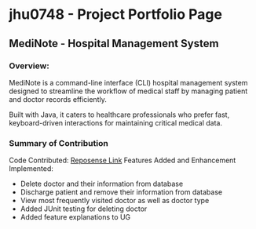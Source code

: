 # jhu0748 - Project Portfolio Page

## MediNote - Hospital Management System

### Overview:
MediNote is a command-line interface (CLI) hospital management system
designed to streamline the workflow of medical staff by managing patient 
and doctor records efficiently. 

Built with Java, it caters to healthcare professionals who prefer fast, 
keyboard-driven interactions for maintaining critical medical data.

### Summary of Contribution
Code Contributed: [Reposense Link](https://nus-cs2113-ay2425s2.github.io/tp-dashboard/?search=jhu0748&breakdown=true)
Features Added and Enhancement Implemented:
- Delete doctor and their information from database
- Discharge patient and remove their information from database
- View most frequently visited doctor as well as doctor type
- Added JUnit testing for deleting doctor
- Added feature explanations to UG
